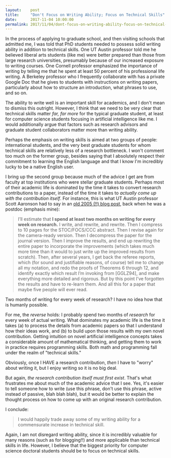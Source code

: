 ```yaml
---
layout:    post
title:     "Don't Focus on Writing Ability; Focus on Technical Skills"
date:      2017-11-04 10:00:00
permalink: 2017/11/04/dont-focus-on-writing-ability-focus-on-technical-skills/
---
```


In the process of applying to graduate school, and then visiting schools that
admitted me, I was told that PhD students needed to possess solid writing
ability in addition to technical skills. One UT Austin professor told me he
believed liberal arts students (like me) were better prepared than those from
large research universities, presumably because of our increased exposure to
writing courses. One Cornell professor emphasized the importance of writing by
telling me that he spent at least 50 percent of his professional life writing.
A Berkeley professor who I frequently collaborate with has a private Google Doc
that he gives to students with instructions on writing papers, particularly
about how to structure an introduction, what phrases to use, and so on.

The ability to write well is an important skill for academics, and I don't mean
to dismiss this outright. However, I think that we need to be very clear that
technical skills matter *far, far more* for the typical graduate student, at
least for computer science students focusing in artificial intelligence like me.
I would additionally argue that factors such as research advisors and graduate
student collaborators matter more than writing ability.

Perhaps the emphasis on writing skills is aimed at two groups of people:
international students, and the very best graduate students for whom technical
skills are relatively less of a research bottleneck. I won't comment too much on
the former group, besides saying that I absolutely respect their commitment to
learning the English language and that I know I'm incredibly lucky to be a
native English user.

I bring up the second group because much of the advice I get are from faculty at
top institutions who were stellar graduate students. Perhaps most of their
academic life is dominated by the time it takes to convert research
contributions to a paper, instead of the time it takes to *actually come up with
the contribution itself*. For instance, this is what UT Austin professor Scott
Aaronson had to say in an [old 2005 (!!) blog post][1], back when he was a
postdoc (emphasis mine):

> I’ll estimate that **I spend at least two months on writing for every week on
> research.** I write, and rewrite, and rewrite. Then I compress to 10 pages for
> the STOC/FOCS/CCC abstract. Then I revise again for the camera-ready version.
> Then I decompress the paper for the journal version. Then I improve the
> results, and end up rewriting the entire paper to incorporate the improvements
> (which takes much more time than it would to just write up the improved
> results from scratch). Then, after several years, I get back the referee
> reports, which (for sound and justifiable reasons, of course) tell me to
> change all my notation, and redo the proofs of Theorems 6 through 12, and
> identify exactly which result I’m invoking from [GGLZ94], and make everything
> more detailed and rigorous. But by this point I’ve forgotten the results and
> have to re-learn them. And all this for a paper that maybe five people will
> ever read.

Two months of writing for every week of research? I have no idea how that is
humanly possible.

For me, the *reverse* holds: I probably spend two months of *research* for every
week of actual writing. What dominates my academic life is the time it takes (a)
to process the details from academic papers so that I understand how their ideas
work, and (b) to build upon those results with my own novel contribution.
Getting intuition on novel artificial intelligence concepts takes a considerable
amount of mathematical thinking, and getting them to work in practice requires
programming skills. Both math and programming fall under the realm of "technical
skills."

Obviously, once I HAVE a research contribution, *then* I have to "worry" about
writing it, but I enjoy writing so it is no big deal. 

But again, *the research contribution itself must first exist*. That's what
frustrates me about much of the academic advice that I see. Yes, it's easier to
tell someone how to write (use this phrase, don't use this phrase, active
instead of passive, blah blah blah), but it would be better to explain the
thought process on how to come up with an original research contribution.

I conclude:

> I would happily trade away some of my writing ability for a commensurate
> increase in technical skill.

Again, I am not disregard writing ability, since it is incredibly valuable for
many reasons (such as for blogging!!) and more applicable than technical skills
in life. However, I believe that the biggest priority for computer science
doctoral students should be to focus on technical skills.

[1]:https://www.scottaaronson.com/blog/?p=478
